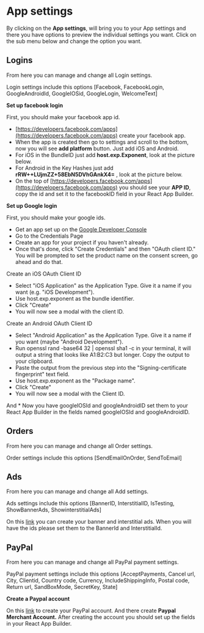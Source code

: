 # App settings

By clicking on the **App settings**, will bring you to your App settings and there you have options to preview the individual settings you want. Click on the sub menu below and change the option you want.

## Logins

From here you can manage and change all Login settings.

Login settings include this options \[Facebook, FacebookLogin, GoogleAndroidId, GoogleIOSid, GoogleLogin, WelcomeText\]

**Set up facebook login**

First, you should make your facebook app id.

* [https://developers.facebook.com/apps](https://developers.facebook.com/apps) create your facebook app.
* When the app is created then go to settings and scroll to the bottom, now you will see **add platform** button. Just add iOS and Android.
* For iOS in the BundleID just add **host.exp.Exponent**, look at the picture below.
* For Android in the Key Hashes just add **rRW++LUjmZZ+58EbN5DVhGAnkX4=** , look at the picture below.
* On the top of [https://developers.facebook.com/apps](https://developers.facebook.com/apps) you should see your **APP ID**, copy the id and set it to the facebookID field in your React App Builder.

**Set up Google login**

First, you should make your google ids.

* Get an app set up on the [Google Developer Console](https://console.developers.google.com/apis/credentials?pli=1)
* Go to the Credentials Page
* Create an app for your project if you haven't already. 
* Once that's done, click "Create Credentials" and then "OAuth client ID." You will be prompted to set the product name on the consent screen, go ahead and do that. 

Create an iOS OAuth Client ID

* Select "iOS Application" as the Application Type. Give it a name if you want \(e.g. "iOS Development"\). 
* Use host.exp.exponent as the bundle identifier. 
* Click "Create" 
* You will now see a modal with the client ID.

Create an Android OAuth Client ID

* Select "Android Application" as the Application Type. Give it a name if you want \(maybe "Android Development"\). 
* Run openssl rand -base64 32 \| openssl sha1 -c in your terminal, it will output a string that looks like A1:B2:C3 but longer. Copy the output to your clipboard. 
* Paste the output from the previous step into the "Signing-certificate fingerprint" text field. 
* Use host.exp.exponent as the "Package name". 
* Click "Create" 
* You will now see a modal with the Client ID. 

And \* Now you have googleIOSId and googleAndroidID set them to your React App Builder in the fields named googleIOSId and googleAndroidID.

## Orders

From here you can manage and change all Order settings.

Order settings include this options \[SendEmailOnOrder, SendToEmail\]

## Ads

From here you can manage and change all Add settings.

Ads settings include this options \[BannerID, InterstitialID, IsTesting, ShowBannerAds, ShowinterstitialAds\]

On this [link](https://admob.google.com/home/) you can create your banner and interstitial ads. When you will have the ids please set them to the BannerId and InterstitialId.

## PayPal

From here you can manage and change all PayPal payment settings.

PayPal payment settings include this options \[AcceptPayments, Cancel url, City, Clientid, Country code, Currency, IncludeShippingInfo, Postal code, Return url, SandBoxMode, SecretKey, State\]

**Create a Paypal account**

On this [link](https://developer.paypal.com/developer/accounts/) to create your PayPal account. And there create **Paypal Merchant Account.** After creating the account you should set up the fields in your React App Builder.

